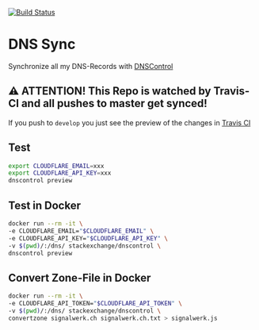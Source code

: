 [![Build Status](https://travis-ci.org/signalwerk/dns.svg?branch=master)](https://travis-ci.org/signalwerk/dns)

# DNS Sync
Synchronize all my DNS-Records with [DNSControl](https://github.com/StackExchange/dnscontrol)

## ⚠️ ATTENTION! This Repo is watched by Travis-CI and all pushes to master get synced!
If you push to `develop` you just see the preview of the changes in [Travis CI](https://travis-ci.org/signalwerk/dns)

## Test
```sh
export CLOUDFLARE_EMAIL=xxx
export CLOUDFLARE_API_KEY=xxx
dnscontrol preview
```

## Test in Docker
```sh
docker run --rm -it \
-e CLOUDFLARE_EMAIL="$CLOUDFLARE_EMAIL" \
-e CLOUDFLARE_API_KEY="$CLOUDFLARE_API_KEY" \
-v $(pwd)/:/dns/ stackexchange/dnscontrol \
dnscontrol preview

```

## Convert Zone-File in Docker
```sh
docker run --rm -it \
-e CLOUDFLARE_API_TOKEN="$CLOUDFLARE_API_TOKEN" \
-v $(pwd)/:/dns/ stackexchange/dnscontrol \
convertzone signalwerk.ch signalwerk.ch.txt > signalwerk.js

```
